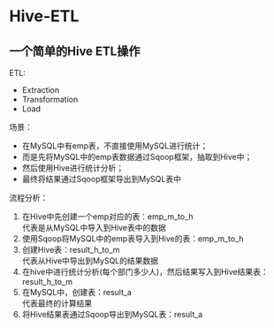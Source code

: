 # Hive-ETL
## 一个简单的Hive ETL操作

ETL:
- Extraction
- Transformation
- Load

场景： 
- 在MySQL中有emp表，不直接使用MySQL进行统计； 
- 而是先将MySQL中的emp表数据通过Sqoop框架，抽取到Hive中； 
- 然后使用Hive进行统计分析； 
- 最终将结果通过Sqoop框架导出到MySQL表中

流程分析： 
1. 在Hive中先创建一个emp对应的表：emp_m_to_h    
   代表是从MySQL中导入到Hive表中的数据  
2. 使用Sqoop将MySQL中的emp表导入到Hive的表：emp_m_to_h 
3. 创建Hive表：result_h_to_m    
   代表从Hive中导出到MySQL的结果数据 
4. 在hive中进行统计分析(每个部门多少人)，然后结果写入到Hive结果表：result_h_to_m 
5. 在MySQL中，创建表：result_a    
   代表最终的计算结果 
6. 将Hive结果表通过Sqoop导出到MySQL表：result_a
